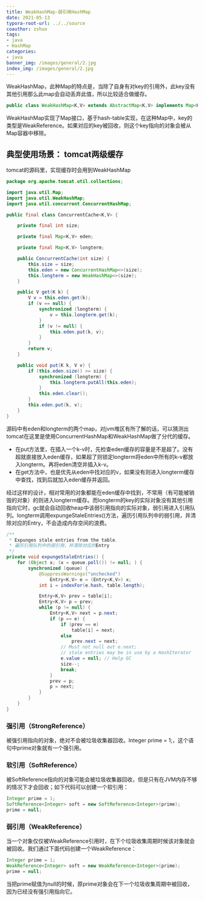 ```yaml
---
title: WeakHashMap-弱引用HashMap
date: 2021-05-13
typora-root-url: ../../source
coauthor: zshuo
tags: 
- java 
- HashMap
categories:
- java
banner_img: /images/general/2.jpg
index_img: /images/general/2.jpg
---
```


WeakHashMap，此种Map的特点是，当除了自身有对key的引用外，此key没有其他引用那么此map会自动丢弃此值，所以比较适合做缓存。

```java
public class WeakHashMap<K,V> extends AbstractMap<K,V> implements Map<K,V>
```

WeakHashMap实现了Map接口，基于hash-table实现，在这种Map中，key的类型是WeakReference。如果对应的key被回收，则这个key指向的对象会被从Map容器中移除。

## 典型使用场景： tomcat两级缓存

tomcat的源码里，实现缓存时会用到WeakHashMap

```java
package org.apache.tomcat.util.collections;

import java.util.Map;
import java.util.WeakHashMap;
import java.util.concurrent.ConcurrentHashMap;

public final class ConcurrentCache<K,V> {

    private final int size;

    private final Map<K,V> eden;

    private final Map<K,V> longterm;

    public ConcurrentCache(int size) {
        this.size = size;
        this.eden = new ConcurrentHashMap<>(size);
        this.longterm = new WeakHashMap<>(size);
    }

    public V get(K k) {
        V v = this.eden.get(k);
        if (v == null) {
            synchronized (longterm) {
                v = this.longterm.get(k);
            }
            if (v != null) {
                this.eden.put(k, v);
            }
        }
        return v;
    }

    public void put(K k, V v) {
        if (this.eden.size() >= size) {
            synchronized (longterm) {
                this.longterm.putAll(this.eden);
            }
            this.eden.clear();
        }
        this.eden.put(k, v);
    }
}
```

源码中有eden和longterm的两个map，对jvm堆区有所了解的话，可以猜测出tomcat在这里是使用ConcurrentHashMap和WeakHashMap做了分代的缓存。

- 在put方法里，在插入一个k-v时，先检查eden缓存的容量是不是超了。没有超就直接放入eden缓存，如果超了则锁定longterm将eden中所有的k-v都放入longterm。再将eden清空并插入k-v。
- 在get方法中，也是优先从eden中找对应的v，如果没有则进入longterm缓存中查找，找到后就加入eden缓存并返回。

经过这样的设计，相对常用的对象都能在eden缓存中找到，不常用（有可能被销毁的对象）的则进入longterm缓存。而longterm的key的实际对象没有其他引用指向它时，gc就会自动回收heap中该弱引用指向的实际对象，弱引用进入引用队列。longterm调用expungeStaleEntries()方法，遍历引用队列中的弱引用，并清除对应的Entry，不会造成内存空间的浪费。

```java
/**
 * Expunges stale entries from the table.
 * 遍历引用队列中的弱引用，并清除对应的Entry
 */
private void expungeStaleEntries() {
    for (Object x; (x = queue.poll()) != null; ) {
        synchronized (queue) {
            @SuppressWarnings("unchecked")
                Entry<K,V> e = (Entry<K,V>) x;
            int i = indexFor(e.hash, table.length);

            Entry<K,V> prev = table[i];
            Entry<K,V> p = prev;
            while (p != null) {
                Entry<K,V> next = p.next;
                if (p == e) {
                    if (prev == e)
                        table[i] = next;
                    else
                        prev.next = next;
                    // Must not null out e.next;
                    // stale entries may be in use by a HashIterator
                    e.value = null; // Help GC
                    size--;
                    break;
                }
                prev = p;
                p = next;
            }
        }
    }
}
```

### 强引用（StrongReference）

被强引用指向的对象，绝对不会被垃圾收集器回收。Integer prime = 1;，这个语句中prime对象就有一个强引用。

### 软引用（SoftReference）

被SoftReference指向的对象可能会被垃圾收集器回收，但是只有在JVM内存不够的情况下才会回收；如下代码可以创建一个软引用：

```java
Integer prime = 1;
SoftReference<Integer> soft = new SoftReference<Integer>(prime);
prime = null;
```

### 弱引用（WeakReference）

当一个对象仅仅被WeakReference引用时，在下个垃圾收集周期时候该对象就会被回收。我们通过下面代码创建一个WeakReference：

```java
Integer prime = 1;
WeakReference<Integer> soft = new WeakReference<Integer>(prime);
prime = null;
```

当把prime赋值为null的时候，原prime对象会在下一个垃圾收集周期中被回收，因为已经没有强引用指向它。